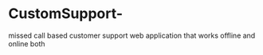 # CustomSupport-
missed call based customer support web application that works offline and online both
